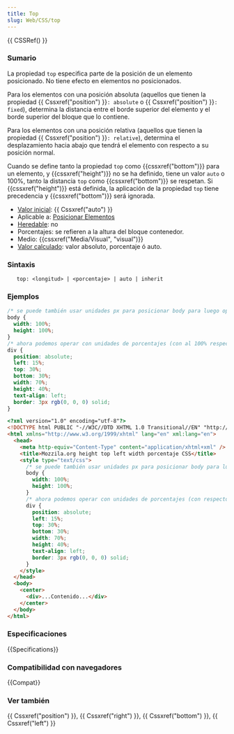 ```yaml
---
title: Top
slug: Web/CSS/top
---
```


{{ CSSRef() }}

### Sumario

La propiedad `top` especifica parte de la posición de un elemento posicionado. No tiene efecto en elementos no posicionados.

Para los elementos con una posición absoluta (aquellos que tienen la propiedad {{ Cssxref("position") }}`: absolute` o {{ Cssxref("position") }}`: fixed`), determina la distancia entre el borde superior del elemento y el borde superior del bloque que lo contiene.

Para los elementos con una posición relativa (aquellos que tienen la propiedad {{ Cssxref("position") }}`: relative`), determina el desplazamiento hacia abajo que tendrá el elemento con respecto a su posición normal.

Cuando se define tanto la propiedad `top` como {{cssxref("bottom")}} para un elemento, y {{cssxref("height")}} no se ha definido, tiene un valor `auto` o 100%, tanto la distancia `top` como {{cssxref("bottom")}} se respetan. Si {{cssxref("height")}} está definida, la aplicación de la propiedad `top` tiene precedencia y {{cssxref("bottom")}} será ignorada.

- [Valor inicial](/es/docs/Web/CSS/CSS_cascade/initial_value): {{ Cssxref("auto") }}
- Aplicable a: [Posicionar Elementos](/es/docs/Web/CSS/position)
- [Heredable](/es/docs/Web/CSS/CSS_cascade/Inheritance): no
- Porcentajes: se refieren a la altura del bloque contenedor.
- Medio: {{cssxref("Media/Visual", "visual")}}
- [Valor calculado](/es/docs/Web/CSS/CSS_cascade/computed_value): valor absoluto, porcentaje ó auto.

### Sintaxis

```
   top: <longitud> | <porcentaje> | auto | inherit
```

### Ejemplos

```css
/* se puede también usar unidades px para posicionar body para luego operar con el div */
body {
  width: 100%;
  height: 100%;
}
/* ahora podemos operar con unidades de porcentajes (con al 100% respecto de body) */
div {
  position: absolute;
  left: 15%;
  top: 30%;
  bottom: 30%;
  width: 70%;
  height: 40%;
  text-align: left;
  border: 3px rgb(0, 0, 0) solid;
}
```

```html
<?xml version="1.0" encoding="utf-8"?>
<!DOCTYPE html PUBLIC "-//W3C//DTD XHTML 1.0 Transitional//EN" "http://www.w3.org/TR/xhtml1/DTD/xhtml1-transitional.dtd">
<html xmlns="http://www.w3.org/1999/xhtml" lang="en" xml:lang="en">
  <head>
    <meta http-equiv="Content-Type" content="application/xhtml+xml" />
    <title>Mozzila.org height top left width porcentaje CSS</title>
    <style type="text/css">
      /* se puede también usar unidades px para posicionar body para luego operar con el div */
      body {
        width: 100%;
        height: 100%;
      }
      /* ahora podemos operar con unidades de porcentajes (con respecto al 100% del body) */
      div {
        position: absolute;
        left: 15%;
        top: 30%;
        bottom: 30%;
        width: 70%;
        height: 40%;
        text-align: left;
        border: 3px rgb(0, 0, 0) solid;
      }
    </style>
  </head>
  <body>
    <center>
      <div>...Contenido...</div>
    </center>
  </body>
</html>
```

### Especificaciones

{{Specifications}}

### Compatibilidad con navegadores

{{Compat}}

### Ver también

{{ Cssxref("position") }}, {{ Cssxref("right") }}, {{ Cssxref("bottom") }}, {{ Cssxref("left") }}
